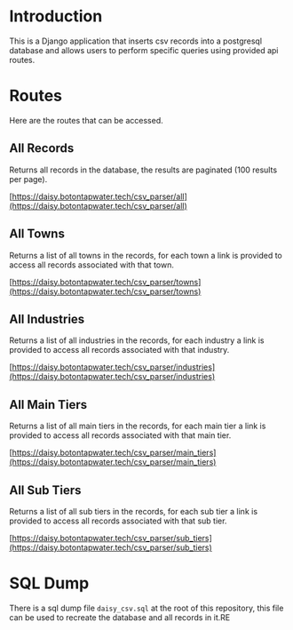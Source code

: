# Introduction
This is a Django application that inserts csv records into a postgresql database and allows users to perform specific queries using provided api routes.

# Routes
Here are the routes that can be accessed.

## All Records
Returns all records in the database, the results are paginated (100 results per page).

[https://daisy.botontapwater.tech/csv_parser/all](https://daisy.botontapwater.tech/csv_parser/all)

## All Towns
Returns a list of all towns in the records, for each town a link is provided to access all records associated with that town.

[https://daisy.botontapwater.tech/csv_parser/towns](https://daisy.botontapwater.tech/csv_parser/towns)

## All Industries
Returns a list of all industries in the records, for each industry a link is provided to access all records associated with that industry.

[https://daisy.botontapwater.tech/csv_parser/industries](https://daisy.botontapwater.tech/csv_parser/industries)

## All Main Tiers
Returns a list of all main tiers in the records, for each main tier a link is provided to access all records associated with that main tier.

[https://daisy.botontapwater.tech/csv_parser/main_tiers](https://daisy.botontapwater.tech/csv_parser/main_tiers)

## All Sub Tiers
Returns a list of all sub tiers in the records, for each sub tier a link is provided to access all records associated with that sub tier.

[https://daisy.botontapwater.tech/csv_parser/sub_tiers](https://daisy.botontapwater.tech/csv_parser/sub_tiers)

# SQL Dump
There is a sql dump file `daisy_csv.sql` at the root of this repository, this file can be used to recreate the database and all records in it.RE